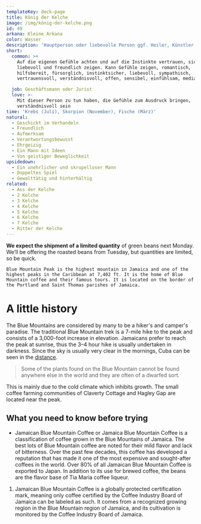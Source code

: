 ```yaml
---
templateKey: deck-page
title: König der Kelche
image: /img/könig-der-kelche.png
id: 49
arkana: Kleine Arkana
color: Wasser
description: 'Hauptperson oder liebevolle Person ggf. Heiler, Künstler'
short:
  common: >+
    Auf die eigenen Gefühle achten und auf die Instinkte vertrauen, sich
    liebevoll und freundlich zeigen. Kann Gefühle zeigen, romantisch,
    hilfsbereit, fürsorglich, instinktsicher, liebevoll, sympathisch,
    vertrauensvoll, verständnisvoll, offen, sensibel, einfühlsam, medial

  job: Geschäftsmann oder Jurist
  love: >-
    Mit dieser Person zu tun haben, die Gefühle zum Ausdruck bringen,
    verständnisvoll sein
time: 'Krebs (Juli), Skorpion (November), Fische (März)'
natural:
  - Geschickt im Verhandeln
  - Freundlich
  - Aufmerksam
  - Verantwortungsbewusst
  - Ehrgeizig
  - Ein Mann mit Ideen
  - Von geistiger Beweglichkeit
upsidedown:
  - Ein unehrlicher und skrupelloser Mann
  - Doppeltes Spiel
  - Gewalttätig und hinterhältig
related:
  - Ass der Kelche
  - 2 Kelche
  - 3 Kelche
  - 4 Kelche
  - 5 Kelche
  - 6 Kelche
  - 7 Kelche
  - Ritter der Kelche
---
```

**We expect the shipment of a limited quantity** of green beans next Monday. We’ll be offering the roasted beans from Tuesday, but quantities are limited, so be quick.

`Blue Mountain Peak is the highest mountain in Jamaica and one of the highest peaks in the Caribbean at 7,402 ft. It is the home of Blue Mountain coffee and their famous tours. It is located on the border of the Portland and Saint Thomas parishes of Jamaica.`

# A little history

The Blue Mountains are considered by many to be a hiker's and camper's paradise. The traditional Blue Mountain trek is a 7-mile hike to the peak and consists of a 3,000-foot increase in elevation. Jamaicans prefer to reach the peak at sunrise, thus the 3–4 hour hike is usually undertaken in darkness. Since the sky is usually very clear in the mornings, Cuba can be seen in the [distance](google.com).

> Some of the plants found on the Blue Mountain cannot be found anywhere else in the world and they are often of a dwarfed sort.

This is mainly due to the cold climate which inhibits growth. The small coffee farming communities of Claverty Cottage and Hagley Gap are located near the peak.

## What you need to know before trying

* Jamaican Blue Mountain Coffee or Jamaica Blue Mountain Coffee is a classification of coffee grown in the Blue Mountains of Jamaica. The best lots of Blue Mountain coffee are noted for their mild flavor and lack of bitterness. Over the past few decades, this coffee has developed a reputation that has made it one of the most expensive and sought-after coffees in the world. Over 80% of all Jamaican Blue Mountain Coffee is exported to Japan. In addition to its use for brewed coffee, the beans are the flavor base of Tia Maria coffee liqueur.

1. Jamaican Blue Mountain Coffee is a globally protected certification mark, meaning only coffee certified by the Coffee Industry Board of Jamaica can be labeled as such. It comes from a recognized growing region in the Blue Mountain region of Jamaica, and its cultivation is monitored by the Coffee Industry Board of Jamaica.
